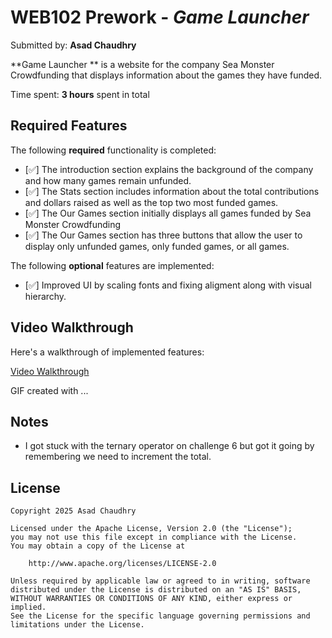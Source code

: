 # WEB102 Prework - *Game Launcher*

Submitted by: **Asad Chaudhry**

**Game Launcher ** is a website for the company Sea Monster Crowdfunding that displays information about the games they have funded.

Time spent: **3 hours** spent in total

## Required Features

The following **required** functionality is completed:

* [✅] The introduction section explains the background of the company and how many games remain unfunded.
* [✅] The Stats section includes information about the total contributions and dollars raised as well as the top two most funded games.
* [✅] The Our Games section initially displays all games funded by Sea Monster Crowdfunding
* [✅] The Our Games section has three buttons that allow the user to display only unfunded games, only funded games, or all games.

The following **optional** features are implemented:

* [✅] Improved UI by scaling fonts and fixing aligment along with visual hierarchy.

## Video Walkthrough

Here's a walkthrough of implemented features:

<a href='https://www.loom.com/share/2e2160e4ba514a42b8882d29d4035655?sid=9b2b08b6-46e8-4a9a-9932-bac01caa5f9b' target=_blank aria-label="video-walkthrough"> Video Walkthrough </a>

<!-- Replace this with whatever GIF tool you used! -->
GIF created with ...  
<!-- Recommended tools:
[Kap](https://getkap.co/) for macOS
[ScreenToGif](https://www.screentogif.com/) for Windows
[peek](https://github.com/phw/peek) for Linux. -->

## Notes

* I got stuck with the ternary operator on challenge 6 but got it going by remembering we need to increment the total.

## License

    Copyright 2025 Asad Chaudhry

    Licensed under the Apache License, Version 2.0 (the "License");
    you may not use this file except in compliance with the License.
    You may obtain a copy of the License at

        http://www.apache.org/licenses/LICENSE-2.0

    Unless required by applicable law or agreed to in writing, software
    distributed under the License is distributed on an "AS IS" BASIS,
    WITHOUT WARRANTIES OR CONDITIONS OF ANY KIND, either express or implied.
    See the License for the specific language governing permissions and
    limitations under the License.
